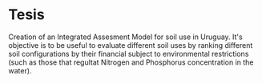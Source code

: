 # Tesis

Creation of an Integrated Assesment Model for soil use in Uruguay. It's objective is to be useful to evaluate different soil uses by 
ranking different soil configurations by their financial subject to environmental restrictions (such as those that regultat Nitrogen and Phosphorus concentration in the water). 



